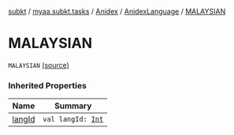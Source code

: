 [subkt](../../../index.md) / [myaa.subkt.tasks](../../index.md) / [Anidex](../index.md) / [AnidexLanguage](index.md) / [MALAYSIAN](./-m-a-l-a-y-s-i-a-n.md)

# MALAYSIAN

`MALAYSIAN` [(source)](https://github.com/Myaamori/SubKt/blob/master/src/main/kotlin/myaa/subkt/tasks/tasks.kt#L1073)

### Inherited Properties

| Name | Summary |
|---|---|
| [langId](lang-id.md) | `val langId: `[`Int`](https://kotlinlang.org/api/latest/jvm/stdlib/kotlin/-int/index.html) |
